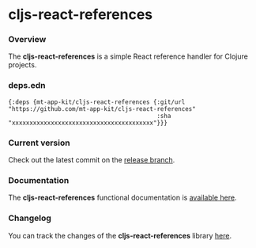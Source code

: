 
# cljs-react-references

### Overview

The <strong>cljs-react-references</strong> is a simple React reference handler for Clojure projects.

### deps.edn

```
{:deps {mt-app-kit/cljs-react-references {:git/url "https://github.com/mt-app-kit/cljs-react-references"
                                          :sha     "xxxxxxxxxxxxxxxxxxxxxxxxxxxxxxxxxxxxxxxx"}}}
```

### Current version

Check out the latest commit on the [release branch](https://github.com/mt-app-kit/cljs-react-references/tree/release).

### Documentation

The <strong>cljs-react-references</strong> functional documentation is [available here](https://mt-app-kit.github.io/cljs-react-references).

### Changelog

You can track the changes of the <strong>cljs-react-references</strong> library [here](CHANGES.md).
